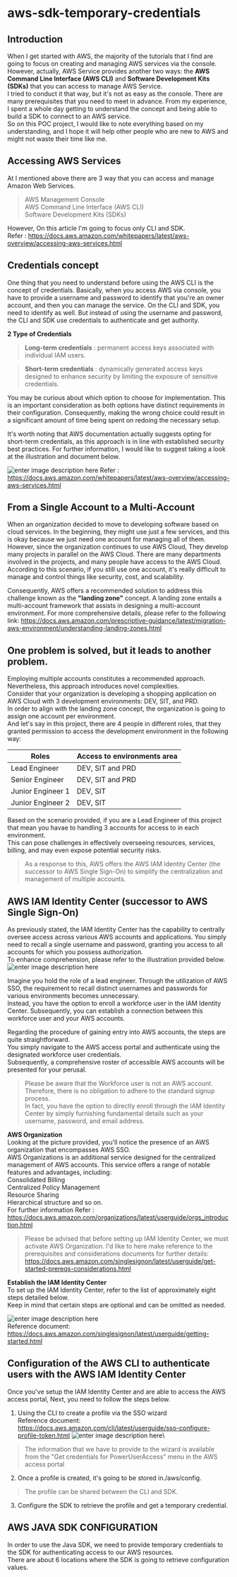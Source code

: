 # aws-sdk-temporary-credentials
## Introduction
When I get started with AWS, the majority of the tutorials that I find are going to focus on creating and managing AWS services via the console. However, actually, AWS Service provides another two ways: the **AWS Command Line Interface (AWS CLI)** and **Software Development Kits (SDKs)**
that you can access to manage AWS Service. \
I tried to conduct it that way, but it's not as easy as the console. There are many prerequisites that you need to meet in advance. From my experience, I spent a whole day getting to understand the concept and being able to build a SDK to connect to an AWS service. \
So on this POC project, I would like to note everything based on my understanding, and I hope it will help other people who are new to AWS and might not waste their time like me.  

## Accessing AWS Services
At I mentioned above there are 3 way that you can access and manage Amazon Web Services.
> AWS Management Console\
  AWS Command Line Interface (AWS CLI)\
  Software Development Kits (SDKs)

However, On this article I'm going to focus only CLI and SDK.\
Refer : https://docs.aws.amazon.com/whitepapers/latest/aws-overview/accessing-aws-services.html

## Credentials concept
One thing that you need to understand before using the AWS CLI is the concept of credentials. Basically, when you access AWS via console, you have to provide a username and password to identify that you're an owner account, and then you can manage the service. On the CLI and SDK, you need to identify as well. But instead of using the username and password, the CLI and SDK use credentials to authenticate and get authority.

**2 Type of Credentials**
>**Long-term credentials** : permanent access keys associated with individual IAM users.

>**Short-term credentials** : dynamically generated access keys designed to enhance security by limiting the exposure of sensitive credentials.

You may be curious about which option to choose for implementation. This is an important consideration as both options have distinct requirements in their configuration. Consequently, making the wrong choice could result in a significant amount of time being spent on redoing the necessary setup. 

It's worth noting that AWS documentation actually suggests opting for short-term credentials, as this approach is in line with established security best practices.
For further information, I would like to suggest taking a look at the illustration and document below.

![enter image description here](images/TypeOfCredentials.JPG)
Refer : https://docs.aws.amazon.com/whitepapers/latest/aws-overview/accessing-aws-services.html

## From a Single Account to a Multi-Account
When an organization decided to move to developing software based on cloud services. In the beginning, they might use just a few services, and this is okay because we just need one account for managing all of them.\
However, since the organization continues to use AWS Cloud, They develop many projects in parallel on the AWS Cloud. There are many departments involved in the projects, and many people have access to the AWS Cloud. According to this scenario, if you still use one account, it's really difficult to manage and control things like security, cost, and scalability.

Consequently, AWS offers a recommended solution to address this challenge known as the **"landing zone"** concept. A landing zone entails a multi-account framework that assists in designing a multi-account environment. For more comprehensive details, please refer to the following link: https://docs.aws.amazon.com/prescriptive-guidance/latest/migration-aws-environment/understanding-landing-zones.html

## One problem is solved, but it leads to another problem.
Employing multiple accounts constitutes a recommended approach. Nevertheless, this approach introduces novel complexities.\
Consider that your organization is developing a shopping application on AWS Cloud with 3 development environments: DEV, SIT, and PRD.\
In order to align with the landing zone concept, the organization is going to assign one account per environment.\
And let's say in this project, there are 4 people in different roles, that they granted permission to access the development environment in the following way:

| Roles       		      | Access to environments area|
|-----------------------|--------------------------|
| Lead Engineer         | DEV, SIT and PRD         |
| Senior Engineer       | DEV, SIT and PRD         |
| Junior Engineer 1   	| DEV, SIT 			           |
| Junior Engineer 2   	| DEV, SIT        	       |


Based on the scenario provided, if you are a Lead Engineer of this project that mean you havae to handling 3 accounts for access to in each environment.\
This can pose challenges in effectively overseeing resources, services, billing, and may even expose potential security risks.
>As a response to this, AWS offers the AWS IAM Identity Center (the successor to AWS Single Sign-On) to simplify the centralization and management of multiple accounts.

## AWS IAM Identity Center (successor to AWS Single Sign-On)
As previously stated, the IAM Identity Center has the capability to centrally oversee access across various AWS accounts and applications. You simply need to recall a single username and password, granting you access to all accounts for which you possess authorization.\
To enhance comprehension, please refer to the illustration provided below.
![enter image description here](images/AwsSSO.JPG)

Imagine you hold the role of a lead engineer. Through the utilization of AWS SSO, the requirement to recall distinct usernames and passwords for various environments becomes unnecessary.\
Instead, you have the option to enroll a workforce user in the IAM Identity Center. Subsequently, you can establish a connection between this workforce user and your AWS accounts.

Regarding the procedure of gaining entry into AWS accounts, the steps are quite straightforward.\
You simply navigate to the AWS access portal and authenticate using the designated workforce user credentials.\
Subsequently, a comprehensive roster of accessible AWS accounts will be presented for your perusal.

>Please be aware that the Workforce user is not an AWS account. Therefore, there is no obligation to adhere to the standard signup process.\
>In fact, you have the option to directly enroll through the IAM Identity Center by simply furnishing fundamental details such as your username, password, and email address.


**AWS Organization** \
Looking at the picture provided, you'll notice the presence of an AWS organization that encompasses AWS SSO.\
AWS Organizations is an additional service designed for the centralized management of AWS accounts. This service offers a range of notable features and advantages, including:\
Consolidated Billing\
Centralized Policy Management\
Resource Sharing\
Hierarchical structure and so on.\
For further information 
Refer : https://docs.aws.amazon.com/organizations/latest/userguide/orgs_introduction.html

>Please be advised that before setting up IAM Identity Center, we must activate AWS Organization.
>I'd like to here make reference to the prerequisites and considerations documents for further details:\
>https://docs.aws.amazon.com/singlesignon/latest/userguide/get-started-prereqs-considerations.html


**Establish the IAM Identity Center**\
To set up the IAM Identity Center, refer to the list of approximately eight steps detailed below.\
Keep in mind that certain steps are optional and can be omitted as needed.

![enter image description here](images/ConfigureIAMIdentity.JPG)\
Reference document: https://docs.aws.amazon.com/singlesignon/latest/userguide/getting-started.html

## Configuration of the AWS CLI to authenticate users with the AWS IAM Identity Center
Once you've setup the IAM Identity Center and are able to access the AWS access portal, Next, you need to follow the steps below.
1. Using the CLI to create a profile via the SSO wizard\
Reference document: https://docs.aws.amazon.com/cli/latest/userguide/sso-configure-profile-token.html
![enter image description here](images/CredentialsForPowerUser.JPG)\
>The information that we have to provide to the wizard is available from the "Get credentials for PowerUserAccess" menu in the AWS access portal
2. Once a profile is created, it's going to be stored in./aws/config.
>The profile can be shared between the CLI and SDK.
3. Configure the SDK to retrieve the profile and get a temporary credential.


## AWS JAVA SDK CONFIGURATION
In order to use the Java SDK, we need to provide temporary credentials to the SDK for authenticating access to our AWS resources.\
There are about 6 locations where the SDK is going to retrieve configuration values.
